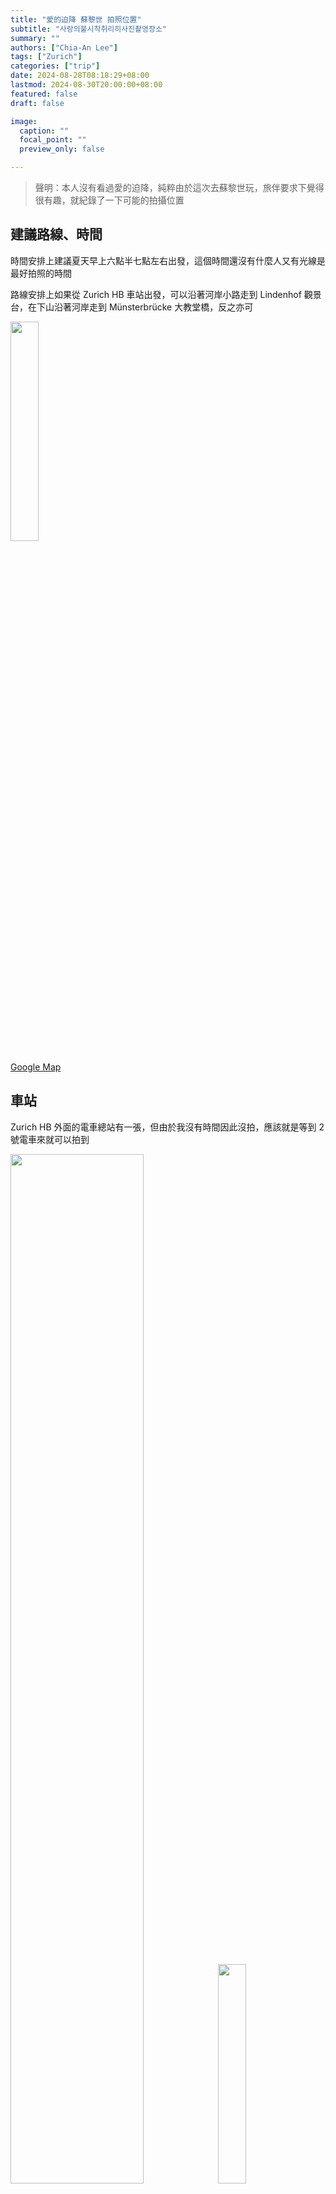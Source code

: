 ```yaml
---
title: "愛的迫降 蘇黎世 拍照位置"
subtitle: "사랑의불시착취리히사진촬영장소"
summary: ""
authors: ["Chia-An Lee"]
tags: ["Zurich"]
categories: ["trip"]
date: 2024-08-28T08:18:29+08:00
lastmod: 2024-08-30T20:00:00+08:00
featured: false
draft: false

image:
  caption: ""
  focal_point: ""
  preview_only: false

---
```


> 聲明：本人沒有看過愛的迫降，純粹由於這次去蘇黎世玩，旅伴要求下覺得很有趣，就紀錄了一下可能的拍攝位置

## 建議路線、時間

時間安排上建議夏天早上六點半七點左右出發，這個時間還沒有什麼人又有光線是最好拍照的時間

路線安排上如果從 Zurich HB 車站出發，可以沿著河岸小路走到 Lindenhof 觀景台，在下山沿著河岸走到 Münsterbrücke 大教堂橋，反之亦可

<img src="/img/Zurich_Crash_Landing_On_You_Google_Map_Path.png" width="30%">

[Google Map](https://maps.app.goo.gl/dbEfSN4J5STB7uEP7)

## 車站

Zurich HB 外面的電車總站有一張，但由於我沒有時間因此沒拍，應該就是等到 2 號電車來就可以拍到

<img src="https://live.staticflickr.com/65535/49649958526_05ce918c59_h.jpg" width="65%"> <img src="https://live.staticflickr.com/65535/49638676148_ec45f0081d_h.jpg" width="30%">

## 坐河邊

首先來到女主坐在河邊的點 [Google Map](https://maps.app.goo.gl/BoyYb74wa8M5gEFt6)，拍照點大概在往河看右邊數來第二個長椅前後，要稍微開長焦特寫人像，對準後面黃色與紅色建築物中間的鴨鴨藍旗，大概拍攝者相對位置

<img src="/img/Zurich_Crash_Landing_On_You_Sit_Beside_River_1.jpeg" width="20%"> <img src="/img/Zurich_Crash_Landing_On_You_Sit_Beside_River_2.jpeg" width="20%">

建築物兩邊都抓到，高度留四層樓，石板留三格，大概長這樣子

<img src="https://live.staticflickr.com/65535/49639477182_c08c0dc054_h.jpg" width="45%"> <img src="/img/Zurich_Crash_Landing_On_You_Sit_Beside_River.jpeg" width="45%">

## 觀景台

然後往上走到觀景台 [Google Map](https://maps.app.goo.gl/TTQ8PZvRNRSyKLCZ9)，這裡可以抓到三張照片

其中一張是劇照，被拍攝者要大概站在最右邊的長椅的左後方，相手需要蹲下，大概在噴水池與小房間中線再往後走

<img src="https://live.staticflickr.com/65535/49639199796_c09567ebd7_h.jpg" width="45%"> <img src="/img/Zurich_Crash_Landing_On_You_Main_Picture.jpeg" width="45%"> 

相手相對位置

<img src="/img/Zurich_Crash_Landing_On_You_Main_Picture_1.jpeg" width="20%"> <img src="/img/Zurich_Crash_Landing_On_You_Main_Picture_2.jpeg" width="20%">

第二張是女主單人照，老實說我忘記有這張了，不過剛好有一張路人照有接近，借來一用 (BTW，這就是下午去了話人潮的樣子)

<img src="https://live.staticflickr.com/65535/49638675533_b160cbba59_h.jpg" width="40%"> <img src="/img/Zurich_Crash_Landing_On_You_Single_Girl_Standing.jpeg" width="45%">

第三張是全景照

<img src="https://live.staticflickr.com/65535/49649928586_78b7d19a4f_h.jpg" width="95%">
<img src="/img/Zurich_Crash_Landing_On_You_Full_View.jpeg" width="95%">

拍攝者大概要站在噴水池後面第一個圓點點旁邊

<img src="/img/Zurich_Crash_Landing_On_You_Full_View_1.jpeg" width="20%">

## 大教堂橋

大教堂橋也可以拍到三張照片

首先，拍攝者不要上橋，大概在 ROSE & BORN 門口旁邊的水溝蓋 [Google Map](https://maps.app.goo.gl/c5Gz2PNuuaW7hMJx5)

<img src="/img/Zurich_Crash_Landing_On_You_Beside_The_Bridge_1.jpeg" width="20%"> <img src="/img/Zurich_Crash_Landing_On_You_Beside_The_Bridge_2.jpeg" width="20%"> <img src="/img/Zurich_Crash_Landing_On_You_Beside_The_Bridge_3.png" width="50%">

請被攝者站在右邊數來第二座路燈旁邊，這張照片需要開超長焦鏡，讓路燈剛好放在後面教堂第四根柱子前面，人則是要站在第二根柱子下面，下面記得要留下一線橋墩

<img src="https://www.swisseducation.com.hk/wp-content/uploads/2020/03/158201616678602500_a580xH.jpg" width="95%">
<img src="/img/Zurich_Crash_Landing_On_You_Beside_The_Bridge.jpeg" width="95%">

第二張是站在橋上，往蘇黎世湖的方向拍攝，此時拍攝者大概站在第二根路燈的右側 [Google Map](https://maps.app.goo.gl/7Bue6siT4ikH43s68)

<img src="/img/Zurich_Crash_Landing_On_You_On_The_Bridge_1.jpeg" width="20%">

拍攝過程中要留下左側建築物的一根塔樓，以及右側建築物的全貌，而被攝者則是站在路橋對面，動作隨意

<img src="https://live.staticflickr.com/65535/49649928241_8f8936be7c_h.jpg" width="95%">
<img src="/img/Zurich_Crash_Landing_On_You_On_The_Bridge.jpeg" width="95%">

最後一張圖也是另一個雙人劇照，拍攝者大概在靠蘇黎世大教堂與蘇黎世湖側橋尾 [Google Map](https://maps.app.goo.gl/PhoyCp5kLzUCkH1s5)，拍攝時需要注意左側路燈第三根 (最靠近者) 的燈罩頂大概遮住 7 的位置 (我的位置還是太高了)，右邊建築物至少要流出一個天窗

<img src="/img/Zurich_Crash_Landing_On_You_Church_1.jpeg" width="40%"> <img src="/img/Zurich_Crash_Landing_On_You_Church_2.jpeg" width="20%">

被攝者兩人站中間，有下往上的視角拍攝

<img src="https://live.staticflickr.com/65535/49639201186_f69336b6d5_h.jpg" width="45%"> <img src="/img/Zurich_Crash_Landing_On_You_Church.jpeg" width="45%">

